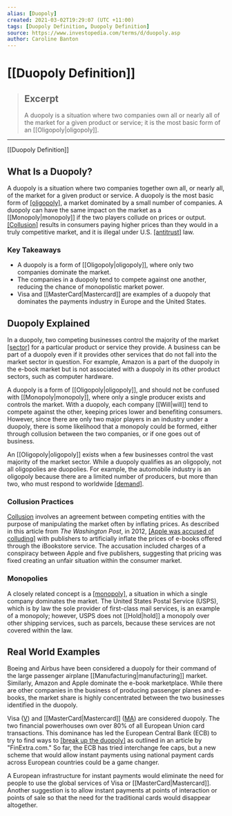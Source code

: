 ```yaml
---
alias: [Duopoly]
created: 2021-03-02T19:29:07 (UTC +11:00)
tags: [Duopoly Definition, Duopoly Definition]
source: https://www.investopedia.com/terms/d/duopoly.asp
author: Caroline Banton
---
```


# [[Duopoly Definition]]

> ## Excerpt
> A duopoly is a situation where two companies own all or nearly all of the market for a given product or service; it is the most basic form of an [[Oligopoly|oligopoly]].

---

[[Duopoly Definition]]
## What Is a Duopoly?

A duopoly is a situation where two companies together own all, or nearly all, of the market for a given product or service. A duopoly is the most basic form of [[oligopoly]](https://www.investopedia.com/terms/o/[[Oligopoly|oligopoly]].asp), a market dominated by a small number of companies. A duopoly can have the same impact on the market as a [[Monopoly|monopoly]] if the two players collude on prices or output. [[Collusion]](https://www.investopedia.com/terms/c/collusion.asp) results in consumers paying higher prices than they would in a truly competitive market, and it is illegal under U.S. [[antitrust]](https://www.investopedia.com/terms/a/antitrust.asp) law.

### Key Takeaways

-   A duopoly is a form of [[Oligopoly|oligopoly]], where only two companies dominate the market.
-   The companies in a duopoly tend to compete against one another, reducing the chance of monopolistic market power.
-   Visa and [[MasterCard|Mastercard]] are examples of a duopoly that dominates the payments industry in Europe and the United States.

## Duopoly Explained

In a duopoly, two competing businesses control the majority of the market [[sector]](https://www.investopedia.com/terms/s/sector.asp) for a particular product or service they provide. A business can be part of a duopoly even if it provides other services that do not fall into the market sector in question. For example, Amazon is a part of the duopoly in the e-book market but is not associated with a duopoly in its other product sectors, such as computer hardware.

A duopoly is a form of [[Oligopoly|oligopoly]], and should not be confused with [[Monopoly|monopoly]], where only a single producer exists and controls the market. With a duopoly, each company [[Will|will]] tend to compete against the other, keeping prices lower and benefiting consumers. However, since there are only two major players in an industry under a duopoly, there is some likelihood that a monopoly could be formed, either through collusion between the two companies, or if one goes out of business.

An [[Oligopoly|oligopoly]] exists when a few businesses control the vast majority of the market sector. While a duopoly qualifies as an oligopoly, not all oligopolies are duopolies. For example, the automobile industry is an oligopoly because there are a limited number of producers, but more than two, who must respond to worldwide [[demand]](https://www.investopedia.com/terms/d/demand.asp).

### Collusion Practices

[Collusion](https://www.investopedia.com/terms/c/collusion.asp) involves an agreement between competing entities with the purpose of manipulating the market often by inflating prices. As described in this article from _The Washington Post_, in 2012, [[Apple was accused of colluding]](https://www.washingtonpost.com/business/technology/justice-department-files-suit-against-apple-publishers-report-says/2012/04/11/gIQAzyXSAT_story.html?utm_term=.cc6ec38fadf4) with publishers to artificially inflate the prices of e-books offered through the iBookstore service. The accusation included charges of a conspiracy between Apple and five publishers, suggesting that pricing was fixed creating an unfair situation within the consumer market.

### Monopolies

A closely related concept is a [[monopoly]](https://www.investopedia.com/terms/m/[[Monopoly|monopoly]].asp), a situation in which a single company dominates the market. The United States Postal Service (USPS), which is by law the sole provider of first-class mail services, is an example of a monopoly; however, USPS does not [[Hold|hold]] a monopoly over other shipping services, such as parcels, because these services are not covered within the law.

## Real World Examples

Boeing and Airbus have been considered a duopoly for their command of the large passenger airplane [[Manufacturing|manufacturing]] market. Similarly, Amazon and Apple dominate the e-book marketplace. While there are other companies in the business of producing passenger planes and e-books, the market share is highly concentrated between the two businesses identified in the duopoly.

Visa ([V](https://www.investopedia.com/markets/[[Quote|quote]]?tvwidgetsymbol=v)) and [[MasterCard|Mastercard]] ([MA](https://www.investopedia.com/markets/quote?tvwidgetsymbol=ma)) are considered duopoly. The two financial powerhouses own over 80% of all European Union card transactions. This dominance has led the European Central Bank (ECB) to try to find ways to [[break up the duopoly]](https://www.finextra.com/newsarticle/33339/ecb-chief-says-instant-payments-could-break-visamastercard-duopoly) as outlined in an article by "FinExtra.com." So far, the ECB has tried interchange fee caps, but a new scheme that would allow instant payments using national payment cards across European countries could be a game changer.

A European infrastructure for instant payments would eliminate the need for people to use the global services of Visa or [[MasterCard|Mastercard]]. Another suggestion is to allow instant payments at points of interaction or points of sale so that the need for the traditional cards would disappear altogether.
